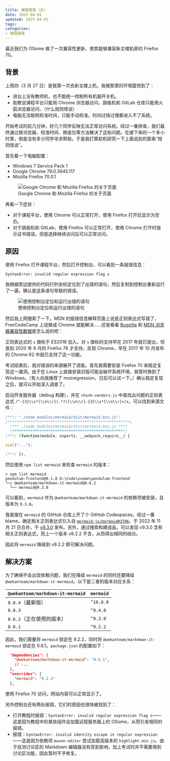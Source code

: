 ```yaml
---
title: 编程随笔（五）
date: 2025-04-01
updated: 2025-04-03
tags:
categories:
- 编程随笔
---
```


最近我们为 OSome 做了一次兼容性更新，使其能够兼容新主楼机房的 Firefox 70。

## 背景
上周四（3 月 27 日）是我第一次去新主楼上机，我被那里的环境震惊到了：
 -  讲台上没有教师机，也不能统一控制所有机器开关机。
 -  助教说课程平台只能用 Chrome 浏览器访问，跳板机和 GitLab 仓库只能用火狐浏览器访问。（什么规则怪谈）
 -  电脑无法联网校准时间，只能手动校准。时间过快过慢都进入不了系统。

开始考试的前几分钟，好几个同学反映无法正常访问系统。经过一番排查，我们最终通过换浏览器、校准时间、换座位等方法解决了这些问题。在接下来的一个多小时里，倒是没有多少同学寻求帮助，于是我打算趁机研究一下上面说到的那条“规则怪谈”。

首先看一下电脑配置：
 -  Windows 7 Service Pack 1
 -  Google Chrome 79.0.3945.117
 -  Mozilla Firefox 70.0.1

<figure>
  <img src="/images/programming-5-background.png" alt="Google Chrome 和 Mozilla Firefox 的关于页面" style="max-height: 20em">
  <figcaption>Google Chrome 和 Mozilla Firefox 的关于页面</figcaption>
</figure>

再看一下症状：
 -  对于课程平台，使用 Chrome 可以正常打开，使用 Firefox 打开后显示为空白。
 -  对于跳板机和 GitLab，使用 Firefox 可以正常打开，使用 Chrome 打开时提示证书错误，但是选择继续访问后可以正常访问。

## 原因
使用 Firefox 打开课程平台，然后打开控制台，可以看到一条报错信息：

```
SyntaxError: invalid regular expression flag s
```

我根据旁边提供的代码行列坐标定位到了出错的语句，然后复制到控制台重新运行了一遍，确认是这条语句导致的错误。

<figure>
  <img src="/images/programming-5-debug.png" alt="使用控制台定位和运行出错的语句" style="max-height: 20em">
  <figcaption>使用控制台定位和运行出错的语句</figcaption>
</figure>

然后我上网搜索了一下。MDN 的报错信息解释页面上说是正则表达式写错了，FreeCodeCamp 上说换成 Chrome 就能解决……还是看看 [Bugzilla](https://bugzilla.mozilla.org/show_bug.cgi?id=1361856) 和 [MDN 浏览器兼容性数据](https://developer.mozilla.org/zh-CN/docs/Web/JavaScript/Reference/Global_Objects/RegExp/dotAll#%E6%B5%8F%E8%A7%88%E5%99%A8%E5%85%BC%E5%AE%B9%E6%80%A7)是怎么说的吧：

正则表达式的 `s` 旗标于 ES2018 加入。对 `s` 旗标的支持早在 2017 年就已提出，但直到 2020 年 6 月的 Firefox 78 才支持。反观 Chrome，早在 2017 年 10 月发布的 Chrome 62 中就已支持了这一功能。

考试结束后，我对错误的来源展开了调查。首先我需要安装 Firefox 70 来稳定复现这一漏洞。由于在 Linux 上直接安装旧版可能会破坏系统环境，我暂时换到了 Windows。（有人向我推荐了 mozregression，日后可以试一下。）确认稳定复现之后，就可以开始深入调查了。

启动开发服务器（debug 构建），并在 `chunk-vendors.js` 中查找出问题的正则表达式 `/^-{3}\\s*[\\n\\r](.*?)[\\n\\r]-{3}\\s*[\\n\\r]+/s`，可以找到来源文件：

```js
/***/ "./node_modules/mermaid/dist/mermaid.min.js":
/*!**************************************************!*\
  !*** ./node_modules/mermaid/dist/mermaid.min.js ***!
  \**************************************************/
/***/ (function(module, exports, __webpack_require__) {

eval("...");

/***/ }),
```

然后使用 `npm list mermaid` 来检查 `mermaid` 的版本：

```console
> npm list mermaid
pendulum-frontend@0.1.0 D:\Code\osome\pendulum-frontend
└─┬ @wekanteam/markdown-it-mermaid@0.6.2
  └── mermaid@9.3.0
```

可以看到，`mermaid` 作为 `@wekanteam/markdown-it-mermaid` 的依赖项被安装，且版本为 `9.3.0`。

我直接在 `mermaid` 的 GitHub 仓库上开了个 GitHub Codespaces。经过一番 blame，确定相关正则表达式引入自 [`mermaid-js/mermaid#3706`](https://github.com/mermaid-js/mermaid/pull/3706)，于 2022 年 11 月 21 日合并，于 [v9.3.0](https://github.com/mermaid-js/mermaid/releases/tag/v9.3.0) 发布。另外，通过搜索构建成品，可以发现 v9.3.0 含有相关正则表达式，而上一个版本 v9.2.2 不含，从而得出相同的结论。

因此将 `mermaid` 降级到 v9.2.2 即可解决问题。

## 解决方案
为了确保不会出现依赖问题，我们在降级 `mermaid` 的同时还要降级 `@wekanteam/markdown-it-mermaid`。以下是二者的版本对应关系：

| `@wekanteam/markdown-it-mermaid` | `mermaid` |
|----------------------------------|-----------|
| `0.6.4`（最新版）                | `^10.0.0` |
| `0.6.3`                          | `^9.4.0`  |
| `0.6.2`（正在使用的版本）        | `^9.3.0`  |
| `0.6.1`                          | `^9.2.2`  |

因此，我们需要将 `mermaid` 锁定在 9.2.2，同时将 `@wekanteam/markdown-it-mermaid` 锁定在 0.6.1。`package.json` 的配置如下：

```json
  "dependencies": {
    "@wekanteam/markdown-it-mermaid": "0.6.1",
    // ...
  },
  "overrides": {
    "mermaid": "9.2.2"
  },
```

使用 Firefox 70 访问，网站内容可以正常显示了。

另外控制台还有两处报错，它们的原因也很快被找到了：
 -  打开教程时报错：`SyntaxError: invalid regular expression flag s`——这是因为教程中的某些组件会加载远程服务器上的 OSome，从而引发相同的报错。
 -  报错：`SyntaxError: invalid identity escape in regular expression`——这是因为依赖项 `mavon-editor` 尝试加载高版本的 `highlight.min.js`。由于目测讨论区的 Markdown 编辑器没有受到影响，加上考试时并不需要用到讨论区功能，因此暂时不予修复。
